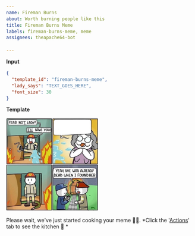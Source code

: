 ```yaml
---
name: Fireman Burns
about: Worth burning people like this
title: Fireman Burns Meme
labels: fireman-burns-meme, meme
assignees: theapache64-bot

---
```

**Input**

```json
{
  "template_id": "fireman-burns-meme",
  "lady_says": "TEXT_GOES_HERE",
  "font_size": 30
}
```
**Template**

<img src="https://raw.githubusercontent.com/theapache64/gh-meme-maker/master/template_images/fireman_burns.jpg" height="250" alt="template"/>


<!-- 
Once you created the issue...
 -->
Please wait, we've just started cooking your meme 👨‍🍳. *Click the '[Actions](https://github.com/theapache64/gh-meme-maker/actions)' tab to see the kitchen 🍳 *